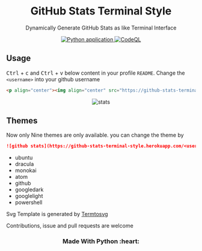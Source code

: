 <h1 align='center'>GitHub Stats Terminal Style</h1>
<p align='center'>Dynamically Generate GitHub Stats as like Terminal Interface </p>
<p align='center'>
  <a href='https://github.com/yogeshwaran01/github-stats-terminal-style/actions/workflows/python-app.yml'>
  <img alt='Python application' src='https://github.com/yogeshwaran01/github-stats-terminal-style/actions/workflows/python-app.yml/badge.svg'></img>
</a>
<a href='https://github.com/yogeshwaran01/github-stats-terminal-style/actions/workflows/codeql-analysis.yml'>
  <img alt='CodeQL' src='https://github.com/yogeshwaran01/github-stats-terminal-style/actions/workflows/codeql-analysis.yml/badge.svg'></img>
</a>
</p>


## Usage

<kbd>Ctrl</kbd> + <kbd>c</kbd> and <kbd>Ctrl</kbd> + <kbd>v</kbd> below content in your profile `README`. Change the `<username>` into your github username

```html
<p align="center"><img align="center" src="https://github-stats-terminal-style.herokuapp.com/<username>" alt="stats"></p>
```

<p align="center"><img align="center" src="https://github-stats-terminal-style.herokuapp.com/yogeshwaran01" alt="stats"></p>


## Themes

Now only Nine themes are only available. you can change the theme by

```md
![github stats](https://github-stats-terminal-style.herokuapp.com/<username>?theme=<theme_name>)
```

- ubuntu
- dracula
- monokai
- atom
- github
- googledark
- googlelight
- powershell


Svg Template is generated by [Termtosvg](https://github.com/nbedos/termtosvg) 

Contributions, issue and pull requests are welcome

<h3 align='center'>Made With Python :heart:</h3>
